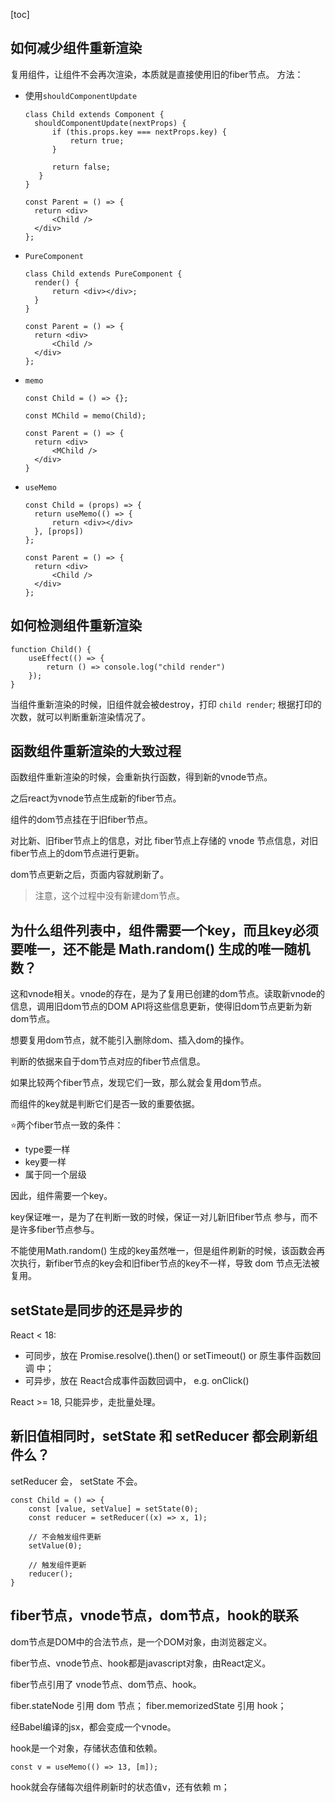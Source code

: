 [toc]

## 如何减少组件重新渲染
复用组件，让组件不会再次渲染，本质就是直接使用旧的fiber节点。
方法：
- 使用`shouldComponentUpdate`
  ```tsx 
  class Child extends Component {
    shouldComponentUpdate(nextProps) {
        if (this.props.key === nextProps.key) {
            return true;
        }

        return false;
     }
  }
  
  const Parent = () => {
    return <div>
        <Child />
    </div>
  };
  ```
- `PureComponent`
  ```tsx
  class Child extends PureComponent {
    render() {
        return <div></div>;
    }
  }

  const Parent = () => {
    return <div>
        <Child />
    </div>
  };
  ```
- `memo`
  ```tsx
  const Child = () => {};

  const MChild = memo(Child);

  const Parent = () => {
    return <div>
        <MChild />
    </div>
  }
  ```
- `useMemo`
  ```tsx 
  const Child = (props) => {
    return useMemo(() => {
        return <div></div>
    }, [props])
  };

  const Parent = () => {
    return <div>
        <Child />
    </div>
  };
  ```


## 如何检测组件重新渲染
```tsx
function Child() {
    useEffect(() => {
        return () => console.log("child render")
    });
}
```
当组件重新渲染的时候，旧组件就会被destroy，打印 `child render`;
根据打印的次数，就可以判断重新渲染情况了。

## 函数组件重新渲染的大致过程
函数组件重新渲染的时候，会重新执行函数，得到新的vnode节点。

之后react为vnode节点生成新的fiber节点。

组件的dom节点挂在于旧fiber节点。

对比新、旧fiber节点上的信息，对比 fiber节点上存储的 vnode 节点信息，对旧fiber节点上的dom节点进行更新。

dom节点更新之后，页面内容就刷新了。
> 注意，这个过程中没有新建dom节点。

## 为什么组件列表中，组件需要一个key，而且key必须要唯一，还不能是 Math.random() 生成的唯一随机数？
这和vnode相关。vnode的存在，是为了复用已创建的dom节点。读取新vnode的信息，调用旧dom节点的DOM API将这些信息更新，使得旧dom节点更新为新dom节点。

想要复用dom节点，就不能引入删除dom、插入dom的操作。

判断的依据来自于dom节点对应的fiber节点信息。

如果比较两个fiber节点，发现它们一致，那么就会复用dom节点。

而组件的key就是判断它们是否一致的重要依据。

⭐️两个fiber节点一致的条件：
- type要一样
- key要一样
- 属于同一个层级

因此，组件需要一个key。

key保证唯一，是为了在判断一致的时候，保证一对儿新旧fiber节点
参与，而不是许多fiber节点参与。

不能使用Math.random() 生成的key虽然唯一，但是组件刷新的时候，该函数会再次执行，新fiber节点的key会和旧fiber节点的key不一样，导致 dom 节点无法被复用。

## setState是同步的还是异步的
React < 18:
- 可同步，放在 Promise.resolve().then() or setTimeout() or 原生事件函数回调 中；
- 可异步，放在 React合成事件函数回调中， e.g. onClick()

React >= 18, 只能异步，走批量处理。

## 新旧值相同时，setState 和 setReducer 都会刷新组件么？
setReducer 会， setState 不会。

```tsx 
const Child = () => {
    const [value, setValue] = setState(0);
    const reducer = setReducer((x) => x, 1);

    // 不会触发组件更新
    setValue(0);

    // 触发组件更新
    reducer();
}
```

## fiber节点，vnode节点，dom节点，hook的联系

dom节点是DOM中的合法节点，是一个DOM对象，由浏览器定义。

fiber节点、vnode节点、hook都是javascript对象，由React定义。

fiber节点引用了 vnode节点、dom节点、hook。

fiber.stateNode 引用 dom 节点；
fiber.memorizedState 引用 hook；

经Babel编译的jsx，都会变成一个vnode。

hook是一个对象，存储状态值和依赖。
```tsx 
const v = useMemo(() => 13, [m]);
```
hook就会存储每次组件刷新时的状态值v，还有依赖 m；

